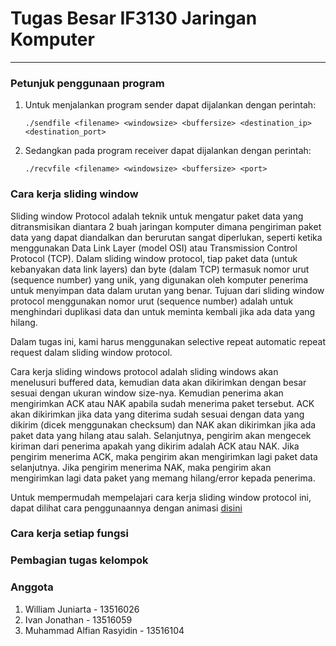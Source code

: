 # Tugas Besar IF3130 Jaringan Komputer
---

### Petunjuk penggunaan program

1. Untuk menjalankan program sender dapat dijalankan dengan perintah:
      ```
      ./sendfile <filename> <windowsize> <buffersize> <destination_ip> <destination_port>
      ```
2. Sedangkan pada program receiver dapat dijalankan dengan perintah:
    ```
    ./recvfile <filename> <windowsize> <buffersize> <port>
    ```
    
### Cara kerja sliding window
Sliding window Protocol adalah teknik untuk mengatur paket data yang ditransmisikan diantara 2 buah jaringan komputer dimana pengiriman paket data yang dapat diandalkan dan berurutan sangat diperlukan, seperti ketika menggunakan Data Link Layer (model OSI) atau Transmission Control Protocol (TCP). 
Dalam sliding window protocol, tiap paket data (untuk kebanyakan data link layers) dan byte (dalam TCP) termasuk nomor urut (sequence number) yang unik, yang digunakan oleh komputer penerima untuk menyimpan data dalam urutan yang benar. Tujuan dari sliding window protocol menggunakan nomor urut (sequence number) adalah untuk menghindari duplikasi data dan untuk meminta kembali jika ada data yang hilang. 

Dalam tugas ini, kami harus menggunakan selective repeat automatic repeat request dalam sliding window protocol.

Cara kerja sliding windows protocol adalah sliding windows akan menelusuri buffered data, kemudian data akan dikirimkan dengan besar sesuai dengan ukuran window size-nya. Kemudian penerima akan mengirimkan ACK atau NAK apabila sudah menerima paket tersebut. ACK akan dikirimkan jika data yang diterima sudah sesuai dengan data yang dikirim (dicek menggunakan checksum) dan NAK akan dikirimkan jika ada paket data yang hilang atau salah. Selanjutnya, pengirim akan mengecek kiriman dari penerima apakah yang dikirim adalah ACK atau NAK. Jika pengirim menerima ACK, maka pengirim akan mengirimkan lagi paket data selanjutnya. Jika pengirim menerima NAK, maka pengirim akan mengirimkan lagi data paket yang memang hilang/error kepada penerima.

Untuk mempermudah mempelajari cara kerja sliding window protocol ini, dapat dilihat cara penggunaannya dengan animasi [disini](http://www.ccs-labs.org/teaching/rn/animations/gbn_sr/)

### Cara kerja setiap fungsi

### Pembagian tugas kelompok

### Anggota
1. William Juniarta         - 13516026
2. Ivan Jonathan            - 13516059
3. Muhammad Alfian Rasyidin - 13516104
